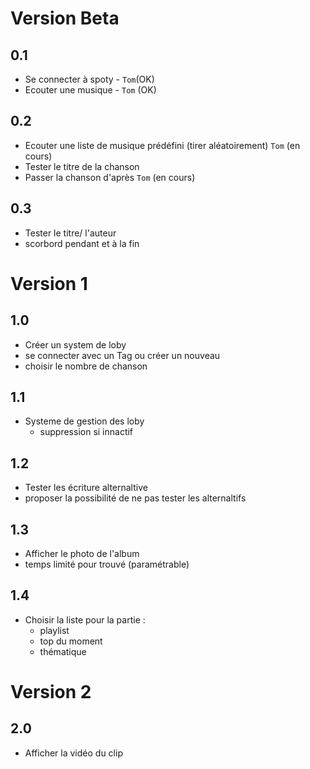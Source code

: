 # Version Beta
 ## 0.1
 - Se connecter à spoty - `Tom`(OK)
 - Ecouter une musique - `Tom` (OK)
 ## 0.2
 - Ecouter une liste de musique prédéfini (tirer aléatoirement) `Tom` (en cours)
 - Tester le titre de la chanson
 - Passer la chanson d'après `Tom` (en cours)
 ## 0.3
 - Tester le titre/ l'auteur
 - scorbord pendant et à la fin
# Version 1
## 1.0
 - Créer un system de loby
 - se connecter avec un Tag ou créer un nouveau
 - choisir le nombre de chanson
## 1.1
 - Systeme de gestion des loby
   - suppression si innactif
## 1.2
 - Tester les écriture alternaltive
 - proposer la possibilité de ne pas tester les alternaltifs
## 1.3
 - Afficher le photo de l'album
 - temps limité pour trouvé (paramétrable)
## 1.4
 - Choisir la liste pour la partie :
    - playlist
    - top du moment
    - thématique
# Version 2
## 2.0
 - Afficher la vidéo du clip
